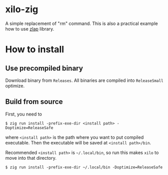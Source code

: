 # xilo-zig
A simple replacement of "rm" command. This is also a practical example how to use [zlap](https://github.com/e0328eric/zlap.git) library.

# How to install

## Use precompiled binary
Download binary from `Releases`. All binaries are compiled into `ReleaseSmall` optimize.

## Build from source
First, you need to 
```console
$ zig run install -prefix-exe-dir <install path> -Doptimize=ReleaseSafe
```
where `<install path>` is the path where you want to put compiled executable.
Then the executable will be saved at `<install path>/bin`.

Recommended `<install path>` is `~/.local/bin`, so run this makes `xilo` to move into that directory.
```console
$ zig run install -prefix-exe-dir ~/.local/bin -Doptimize=ReleaseSafe
```

